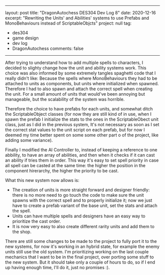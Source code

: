 
---
layout: post
title:  "DragonAutochess DES304 Dev Log 8"
date:   2020-12-16
excerpt: "Rewriting the Units' and Abilities' systems to use Prefabs and MonoBehaviours instead of ScriptableObjcts"
project: null
tag:
- des304
- game design
- dev log
- DragonAutochess
comments: false
---

After trying to understand how to add multiple spells to characters, I decided to slighty change how the unit and ability systems work. This choice was also informed by some extremely tangles spaghetti code that I really didn't like: Because the spells where MonoBehaviours they had to be attached to units as components, but units where initialized when spawned. Therefore I had to also spawn and attach the correct spell when creating the unit. For a small amount of units that would've been annoying but manageable, but the scalability of the system was horrible.

Therefore the choice to have prefabs for each units, and somewhat ditch the ScriptableObject classes (for now they are still kind of in use, when I spawn the prefab I initialize the stats to the ones in the ScriptableObect unit class, just as I did in the previous system, It's not necessary as soon as I set the correct stat values to the unit script on each prefab, but for now I deemed my time better spent on some some other part o of the project, like adding some variance).

Finally I modified the AI Controller to, instead of keeping a reference to one abbility, to have an array of abilities, and then when it checks if it can cast an ability if tries them in order. This way it's easy to set spell priority in case all spell can be casted at the same time: the higher the position in the component hirerarchy, the higher the priority to be cast.

What this new system now allows is:
-	The creation of units is more straight forward and designer friendly: there is no more need to go touch the code to make sure the unit spawns with the correct spell and to properly initialize it; now we just have to create a prefab variant of the base unit, set the stats and attach the spell.
-	Units can have multiple spells and designers have an easy way to prioritize the cast order.
-	It is now very easy to also create different rarity units and add them to the shop.

There are still some changes to be made to the project to fully port it to the new systems, for now it's working in an hybrid state, for example the enemy units still use the old system. I'm prioritizing working on the last couple mechanics that I want to be in the final project, over porting some stuff to the new system. But it should take only a couple of hours to do, so if I end up having enough time, I'll do it, just no promises :).

